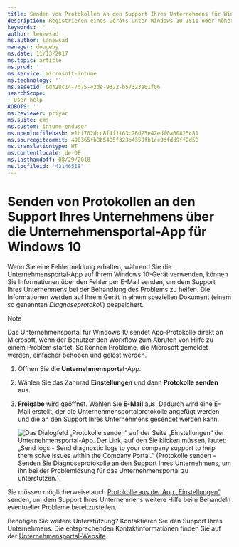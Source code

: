 ```yaml
---
title: Senden von Protokollen an den Support Ihres Unternehmens für Windows 10-Geräte | Microsoft-Dokumentation
description: Registrieren eines Geräts unter Windows 10 1511 oder höher bei Intune
keywords: ''
author: lenewsad
ms.author: lanewsad
manager: dougeby
ms.date: 11/13/2017
ms.topic: article
ms.prod: ''
ms.service: microsoft-intune
ms.technology: ''
ms.assetid: bd428c14-7d75-42de-9322-b57323a01f06
searchScope:
- User help
ROBOTS: ''
ms.reviewer: priyar
ms.suite: ems
ms.custom: intune-enduser
ms.openlocfilehash: e1bf702dcc8f4f1163c26d25e42edf0a00825c81
ms.sourcegitcommit: 490365fb8b5405f323b4358fb1ec9dfdd9ff2d58
ms.translationtype: HT
ms.contentlocale: de-DE
ms.lasthandoff: 08/29/2018
ms.locfileid: "43146518"
---
```

# <a name="send-logs-to-your-company-support-from-the-company-portal-app-for-windows-10"></a>Senden von Protokollen an den Support Ihres Unternehmens über die Unternehmensportal-App für Windows 10

Wenn Sie eine Fehlermeldung erhalten, während Sie die Unternehmensportal-App auf Ihrem Windows 10-Gerät verwenden, können Sie Informationen über den Fehler per E-Mail senden, um dem Support Ihres Unternehmens bei der Behandlung des Problems zu helfen. Die Informationen werden auf Ihrem Gerät in einem speziellen Dokument (einem so genannten _Diagnoseprotokoll_) gespeichert.

> [!Note]       
> Das Unternehmensportal für Windows 10 sendet App-Protokolle direkt an Microsoft, wenn der Benutzer den Workflow zum Abrufen von Hilfe zu einem Problem startet. So können Probleme, die Microsoft gemeldet werden, einfacher behoben und gelöst werden.

1. Öffnen Sie die **Unternehmensportal**-App.
2. Wählen Sie das Zahnrad **Einstellungen** und dann **Protokolle senden** aus.
3. **Freigabe** wird geöffnet. Wählen Sie **E-Mail** aus. Dadurch wird eine E-Mail erstellt, der die Unternehmensportalprotokolle angefügt werden und die an den Support Ihres Unternehmens gesendet werden kann.

   ![Das Dialogfeld „Protokolle senden“ auf der Seite „Einstellungen“ der Unternehmensportal-App. Der Link, auf den Sie klicken müssen, lautet: „Send logs - Send diagnostic logs to your company support to help them solve issues within the Company Portal.“ (Protokolle senden – Senden Sie Diagnoseprotokolle an den Support Ihres Unternehmens, um ihn bei der Problemlösung für das Unternehmensportal zu unterstützen.).](./media/w10-share-logs-after-1711.png)

Sie müssen möglicherweise auch [Protokolle aus der App „Einstellungen“](send-logs-to-your-it-admin-settings-windows.md) senden, um dem Support Ihres Unternehmens weitere Hilfe beim Behandeln eventueller Probleme bereitzustellen.

Benötigen Sie weitere Unterstützung? Kontaktieren Sie den Support Ihres Unternehmens. Die entsprechenden Kontaktinformationen finden Sie auf der [Unternehmensportal-Website](https://go.microsoft.com/fwlink/?linkid=2010980).
